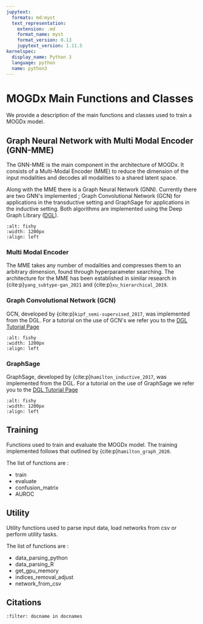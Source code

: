 ```yaml
---
jupytext:
  formats: md:myst
  text_representation:
    extension: .md
    format_name: myst
    format_version: 0.13
    jupytext_version: 1.11.5
kernelspec:
  display_name: Python 3
  language: python
  name: python3
---
```


# MOGDx Main Functions and Classes
We provide a description of the main functions and classes used to train a MOGDx model. 

## Graph Neural Network with Multi Modal Encoder (GNN-MME)
The GNN-MME is the main component in the architecture of MOGDx. It consists of a Multi-Modal Encoder (MME) to reduce the dimension of the input modalities and decodes all modalities to a shared latent space. 

Along with the MME there is a Graph Neural Network (GNN). Currently there are two GNN's implemented ; Graph Convolutional Network (GCN) for applications in the transductive setting and GraphSage for applications in the inductive setting. Both algorithms are implemented using the Deep Graph Library ([DGL](https://www.dgl.ai/)). 

```{image} ./images/gcn-mme.png
:alt: fishy
:width: 1200px
:align: left
```

### Multi Modal Encoder
The MME takes any number of modalities and compresses them to an arbitrary dimension, found through hyperparameter searching. The architecture for the MME has been established in similar research in {cite:p}`yang_subtype-gan_2021` and {cite:p}`xu_hierarchical_2019`. 

### Graph Convolutional Network (GCN)
GCN, developed by {cite:p}`kipf_semi-supervised_2017`, was implemented from the DGL. For a tutorial on the use of GCN's we refer you to the [DGL Tutorial Page](https://docs.dgl.ai/en/1.1.x/tutorials/blitz/1_introduction.html#sphx-glr-tutorials-blitz-1-introduction-py)

```{image} ./images/gcn.png
:alt: fishy
:width: 1200px
:align: left
```

### GraphSage
GraphSage, developed by {cite:p}`hamilton_inductive_2017`, was implemented from the DGL. For a tutorial on the use of GraphSage we refer you to the [DGL Tutorial Page](https://docs.dgl.ai/en/0.8.x/tutorials/blitz/4_link_predict.html)

```{image} ./images/gsage.png
:alt: fishy
:width: 1200px
:align: left
```

## Training
Functions used to train and evaluate the MOGDx model. The training implemented follows that outlined by {cite:p}`hamilton_graph_2020`.

The list of functions are : 
- train
- evaluate
- confusion_matrix
- AUROC

## Utility
Utility functions used to parse input data, load networks from csv or perform utility tasks. 

The list of functions are : 
- data_parsing_python
- data_parsing_R
- get_gpu_memory
- indices_removal_adjust
- network_from_csv

## Citations
```{bibliography}
:filter: docname in docnames
```
